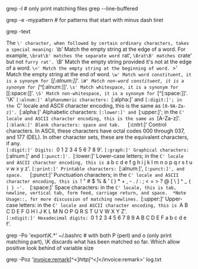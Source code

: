 grep -l # only print matching files
grep --line-buffered

grep -e -mypattern # for patterns that start with minus dash tiret

grep -text

The `\' character, when followed by certain ordinary characters, takes
a special meaning:
`\b' Match the empty string at the edge of a word.  For example, `\brat\b' matches the separate word `rat', `\Brat\B' matches `crate' but not `furry rat'.
`\B' Match the empty string provided it's not at the edge of a word.
`\<' Match the empty string at the beginning of word.
`\>' Match the empty string at the end of word.
`\w' Match word constituent, it is a synonym for `[_[:alnum:]]'.
`\W' Match non-word constituent, it is a synonym for `[^_[:alnum:]]'.
`\s' Match whitespace, it is a synonym for `[[:space:]]'.
`\S' Match non-whitespace, it is a synonym for `[^[:space:]]'.
'\K' 
`[:alnum:]' Alphanumeric characters: `[:alpha:]' and `[:digit:]'; in the `C' locale and ASCII character encoding, this is the same as `[0-9A-Za-z]'.
`[:alpha:]' Alphabetic characters: `[:lower:]' and `[:upper:]'; in the `C' locale and ASCII character encoding, this is the same as `[A-Za-z]'.
`[:blank:]' Blank characters: space and tab.  
`[:cntrl:]' Control characters.  In ASCII, these characters have octal codes 000 through 037, and 177 (DEL).  In other character sets, these are the equivalent characters, if any.  
`[:digit:]' Digits: `0 1 2 3 4 5 6 7 8 9'.
`[:graph:]' Graphical characters: `[:alnum:]' and `[:punct:]'.
`[:lower:]' Lower-case letters; in the `C' locale and ASCII character encoding, this is `a b c d e f g h i j k l m n o p q r s t u v w x y z'.
`[:print:]' Printable characters: `[:alnum:]', `[:punct:]', and space.  
`[:punct:]' Punctuation characters; in the `C' locale and ASCII character encoding, this is `! " # $ % & ' ( ) * + , - . / : ; < = > ? @ [ \ ] ^ _ ` { | } ~'.  
`[:space:]' Space characters: in the `C' locale, this is tab, newline, vertical tab, form feed, carriage return, and space.  *Note Usage::, for more discussion of matching newlines.
`[:upper:]' Upper-case letters: in the `C' locale and ASCII character encoding, this is `A B C D E F G H I J K L M N O P Q R S T U V W X Y Z'.  
`[:xdigit:]' Hexadecimal digits: `0 1 2 3 4 5 6 7 8 9 A B C D E F a b c d e f'.


grep -Po 'export\K.*' ~/.bashrc # with both P (perl) and o (only print matching part), \K discards what has been matched so far. Which allow positive look behind of variable size

grep -Poz '<invoice:remark>[^<]*http[^<]*</invoice:remark>' log.txt
